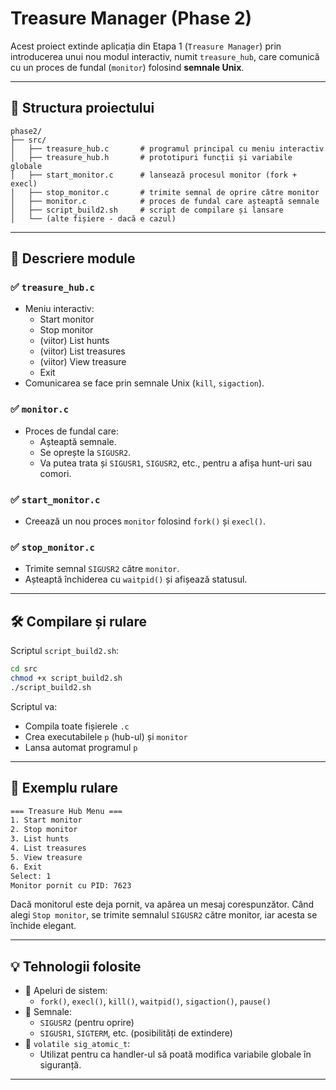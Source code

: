 # Treasure Manager (Phase 2)

Acest proiect extinde aplicația din Etapa 1 (`Treasure Manager`) prin introducerea unui nou modul interactiv, numit `treasure_hub`, care comunică cu un proces de fundal (`monitor`) folosind **semnale Unix**.

---

## 📁 Structura proiectului

```
phase2/
├── src/
│   ├── treasure_hub.c       # programul principal cu meniu interactiv
│   ├── treasure_hub.h       # prototipuri funcții și variabile globale
│   ├── start_monitor.c      # lansează procesul monitor (fork + execl)
│   ├── stop_monitor.c       # trimite semnal de oprire către monitor
│   ├── monitor.c            # proces de fundal care așteaptă semnale
│   ├── script_build2.sh     # script de compilare și lansare
│   └── (alte fișiere - dacă e cazul)
```

---

## 🔧 Descriere module

### ✅ `treasure_hub.c`
- Meniu interactiv:
  - Start monitor
  - Stop monitor
  - (viitor) List hunts
  - (viitor) List treasures
  - (viitor) View treasure
  - Exit
- Comunicarea se face prin semnale Unix (`kill`, `sigaction`).

### ✅ `monitor.c`
- Proces de fundal care:
  - Așteaptă semnale.
  - Se oprește la `SIGUSR2`.
  - Va putea trata și `SIGUSR1`, `SIGUSR2`, etc., pentru a afișa hunt-uri sau comori.

### ✅ `start_monitor.c`
- Creează un nou proces `monitor` folosind `fork()` și `execl()`.

### ✅ `stop_monitor.c`
- Trimite semnal `SIGUSR2` către `monitor`.
- Așteaptă închiderea cu `waitpid()` și afișează statusul.

---

## 🛠️ Compilare și rulare

Scriptul `script_build2.sh`:

```bash
cd src
chmod +x script_build2.sh
./script_build2.sh
```

Scriptul va:
- Compila toate fișierele `.c`
- Crea executabilele `p` (hub-ul) și `monitor`
- Lansa automat programul `p`

---

## 🧪 Exemplu rulare

```bash
=== Treasure Hub Menu ===
1. Start monitor
2. Stop monitor
3. List hunts
4. List treasures
5. View treasure
6. Exit
Select: 1
Monitor pornit cu PID: 7623
```

Dacă monitorul este deja pornit, va apărea un mesaj corespunzător.
Când alegi `Stop monitor`, se trimite semnalul `SIGUSR2` către monitor, iar acesta se închide elegant.

---

## 💡 Tehnologii folosite

- 📌 Apeluri de sistem:
  - `fork()`, `execl()`, `kill()`, `waitpid()`, `sigaction()`, `pause()`
- 📌 Semnale:
  - `SIGUSR2` (pentru oprire)
  - `SIGUSR1`, `SIGTERM`, etc. (posibilități de extindere)
- 📌 `volatile sig_atomic_t`:
  - Utilizat pentru ca handler-ul să poată modifica variabile globale în siguranță.

---

